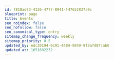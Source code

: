 ```yaml
---
id: f810ad73-4126-4777-8941-f47652837a9c
blueprint: page
title: Events
seo_noindex: false
seo_nofollow: false
seo_canonical_type: entry
sitemap_change_frequency: weekly
sitemap_priority: 0.5
updated_by: edc20194-0c91-4484-9840-9f3a7d87cab0
updated_at: 1651602232
---
```

